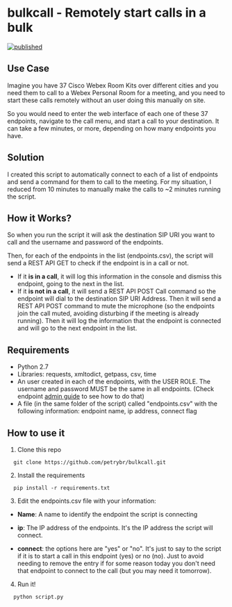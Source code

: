 # bulkcall - Remotely start calls in a bulk

[![published](https://static.production.devnetcloud.com/codeexchange/assets/images/devnet-published.svg)](https://developer.cisco.com/codeexchange/github/repo/petrybr/bulkcall)

## Use Case

Imagine you have 37 Cisco Webex Room Kits over different cities and you need them to call to a Webex Personal Room for a meeting, and you need to start these calls remotely without an user doing this manually on site.

So you would need to enter the web interface of each one of these 37 endpoints, navigate to the call menu, and start a call to your destination. It can take a few minutes, or more, depending on how many endpoints you have.

## Solution

I created this script to automatically  connect to each of a list of endpoints and send a command for them to call to the meeting. For my situation, I reduced from 10 minutes to manually make the calls to ~2 minutes running the script.

## How it Works?

So when you run the script it will ask the destination SIP URI you want to call and the username and password of the endpoints. 

Then, for each of the endpoints in the list (endpoints.csv), the script will send a REST API GET to check if the endpoint is in a call or not. 

  - If it **is in a call**, it will log this information in the console and dismiss this endpoint, going to the next in the list. 
  - If it **is not in a call**, it will send a REST API POST Call command so the endpoint will dial to the destination SIP URI Address.
  Then it will send a REST API POST command to mute the microphone (so the endpoints join the call muted, avoiding disturbing if the meeting is already running). Then it will log the information that the endpoint is connected and will go to the next endpoint in the list.

## Requirements

* Python 2.7
* Libraries: requests, xmltodict, getpass, csv, time
* An user created in each of the endpoints, with the USER ROLE. The username and password MUST be the same in all endpoints. (Check endpoint [admin guide](https://www.cisco.com/c/en/us/support/collaboration-endpoints/spark-room-kit-series/products-maintenance-guides-list.html) to see how to do that)
* A file (in the same folder of the script) called "endpoints.csv" with the following information: endpoint name, ip address, connect flag

## How to use it

1. Clone this repo

```
  git clone https://github.com/petrybr/bulkcall.git
```

2. Install the requirements

```
  pip install -r requirements.txt
```

3. Edit the endpoints.csv file with your information:

  - **Name**: A name to identify the endpoint the script is connecting
  
  - **ip**: The IP address of the endpoints. It's the IP address the script will connect.
  
  - **connect**: the options here are "yes" or "no". It's just to say to the script if it is to start a call in this endpoint (yes) or no (no). Just to avoid needing to remove the entry if for some reason today you don't need that endpoint to connect to the call (but you may need it tomorrow).
  
4. Run it!

```
  python script.py
```
